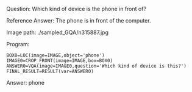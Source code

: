 Question: Which kind of device is the phone in front of?

Reference Answer: The phone is in front of the computer.

Image path: ./sampled_GQA/n315887.jpg

Program:

```
BOX0=LOC(image=IMAGE,object='phone')
IMAGE0=CROP_FRONT(image=IMAGE,box=BOX0)
ANSWER0=VQA(image=IMAGE0,question='Which kind of device is this?')
FINAL_RESULT=RESULT(var=ANSWER0)
```
Answer: phone

